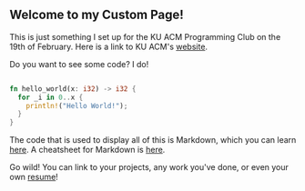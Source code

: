 ## Welcome to my Custom Page!

This is just something I set up for the KU ACM Programming Club on the 19th of February. Here is a link to KU ACM's [website](https://acmatku.github.io/). 

Do you want to see some code? I do!
```rust

fn hello_world(x: i32) -> i32 {
  for _i in 0..x {
    println!("Hello World!");
  }
}

```

The code that is used to display all of this is Markdown, which you can learn [here](https://guides.github.com/features/mastering-markdown/). 
A cheatsheet for Markdown is [here](https://github.com/adam-p/markdown-here/wiki/Markdown-Cheatsheet).

Go wild! You can link to your projects, any work you've done, or even your own [resume](https://github.com/JMDowns/JMDowns.github.io/blob/master/resume.txt)!
